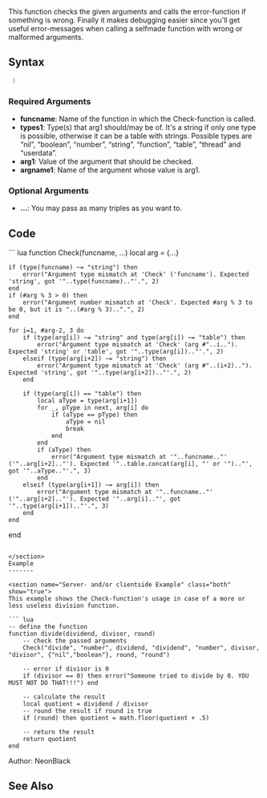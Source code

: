 This function checks the given arguments and calls the error-function if something is wrong. Finally it makes debugging easier since you'll get useful error-messages when calling a selfmade function with wrong or malformed arguments.

Syntax
------

``` lua
 )
```

### Required Arguments

-   **funcname**: Name of the function in which the Check-function is called.
-   **types1**: Type(s) that arg1 should/may be of. It's a string if only one type is possible, otherwise it can be a table with strings. Possible types are “nil”, “boolean”, “number”, “string”, “function”, “table”, “thread” and “userdata”.
-   **arg1**: Value of the argument that should be checked.
-   **argname1**: Name of the argument whose value is arg1.

### Optional Arguments

-   **...**: You may pass as many triples as you want to.

Code
----

<section name="Server- and/or clientside Script" class="both" show="true">
``` lua
function Check(funcname, ...)
    local arg = {...}
    
    if (type(funcname) ~= "string") then
        error("Argument type mismatch at 'Check' ('funcname'). Expected 'string', got '"..type(funcname).."'.", 2)
    end
    if (#arg % 3 > 0) then
        error("Argument number mismatch at 'Check'. Expected #arg % 3 to be 0, but it is "..(#arg % 3)..".", 2)
    end
    
    for i=1, #arg-2, 3 do
        if (type(arg[i]) ~= "string" and type(arg[i]) ~= "table") then
            error("Argument type mismatch at 'Check' (arg #"..i.."). Expected 'string' or 'table', got '"..type(arg[i]).."'.", 2)
        elseif (type(arg[i+2]) ~= "string") then
            error("Argument type mismatch at 'Check' (arg #"..(i+2).."). Expected 'string', got '"..type(arg[i+2]).."'.", 2)
        end
        
        if (type(arg[i]) == "table") then
            local aType = type(arg[i+1])
            for _, pType in next, arg[i] do
                if (aType == pType) then
                    aType = nil
                    break
                end
            end
            if (aType) then
                error("Argument type mismatch at '"..funcname.."' ('"..arg[i+2].."'). Expected '"..table.concat(arg[i], "' or '").."', got '"..aType.."'.", 3)
            end
        elseif (type(arg[i+1]) ~= arg[i]) then
            error("Argument type mismatch at '"..funcname.."' ('"..arg[i+2].."'). Expected '"..arg[i].."', got '"..type(arg[i+1]).."'.", 3)
        end
    end
end
```

</section>
Example
-------

<section name="Server- and/or clientside Example" class="both" show="true">
This example shows the Check-function's usage in case of a more or less useless division function.

``` lua
-- define the function
function divide(dividend, divisor, round)
    -- check the passed arguments
    Check("divide", "number", dividend, "dividend", "number", divisor, "divisor", {"nil","boolean"}, round, "round")

    -- error if divisor is 0
    if (divisor == 0) then error("Someone tried to divide by 0. YOU MUST NOT DO THAT!!!") end

    -- calculate the result
    local quotient = dividend / divisor
    -- round the result if round is true
    if (round) then quotient = math.floor(quotient + .5)

    -- return the result
    return quotient
end
```

</section>
Author: NeonBlack

See Also
--------
